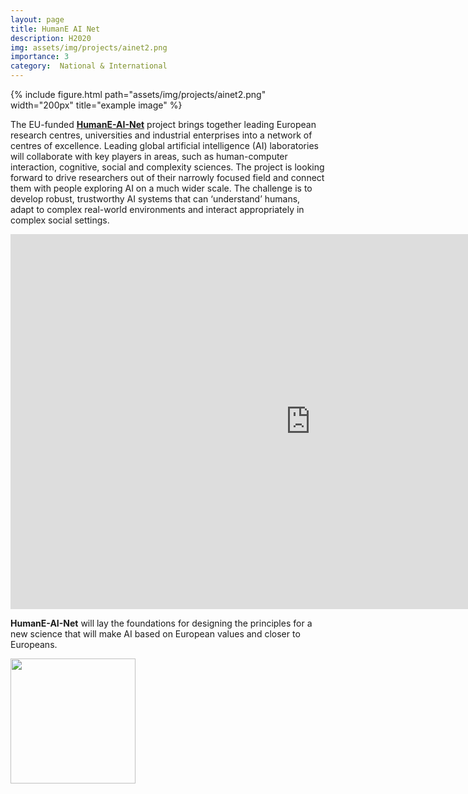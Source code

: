 ```yaml
---
layout: page
title: HumanE AI Net
description: H2020
img: assets/img/projects/ainet2.png
importance: 3
category:  National & International
---
```



<div class="row">
    <div class="col-sm mt-3 mt-md-0">
      {% include figure.html path="assets/img/projects/ainet2.png" width="200px" title="example image" %}
    </div>
</div>

The EU-funded <a href="https://www.humane-ai.eu/">**HumanE-AI-Net**</a> project brings together leading European research centres, universities and industrial enterprises into a network of centres of excellence. 
Leading global artificial intelligence (AI) laboratories will collaborate with key players in areas, such as human-computer interaction, cognitive, social and complexity sciences. 
The project is looking forward to drive researchers out of their narrowly focused field and connect them with people exploring AI on a much wider scale. 
The challenge is to develop robust, trustworthy AI systems that can ‘understand’ humans, adapt to complex real-world environments and interact appropriately in complex social settings. 

<iframe width="960" height="600" src="https://www.youtube.com/embed/HZWQOyddBBc" title="HumaneAI - A Network of European Human - Centered Artificial Intelligence laboratories" frameborder="0" allow="accelerometer; autoplay; clipboard-write; encrypted-media; gyroscope; picture-in-picture" allowfullscreen></iframe>

**HumanE-AI-Net** will lay the foundations for designing the principles for a new science that will make AI based on European values and closer to Europeans.

<div class="col-sm mt-3 mt-md-0">
        <a href="https://cordis.europa.eu/project/id/952026/"><img src="https://cordis.europa.eu/assets/img/logo-ec-en.svg" width="200px"/></a>
</div>